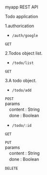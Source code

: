 myapp REST API

Todo application

1.authorication  
- `/auth/google`

`GET`

2.Todos object list.  
- `/todo/list`

`GET`


3.A todo object.
- `/todo/add`

`POST`  
params  
　content : String  
　done : Boolean


- `/todo/:id`

`GET`  

`PUT`  
params  
　content : String  
　done : Boolean  


`DELETE`

